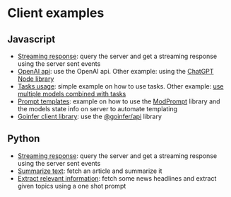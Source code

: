 # Client examples

## Javascript

- [Streaming response](https://github.com/synw/goinfer/blob/main/examples/js/sse/sse.mjs): query the server and
get a streaming response using the server sent events
- [OpenAI api](https://github.com/synw/goinfer/blob/main/examples/js/openai_api/sse.mjs): use the OpenAI api. Other
example: using the [ChatGPT Node library](https://github.com/synw/goinfer/blob/main/examples/js/openai_api/chatgpt_lib.mjs)
- [Tasks usage](https://github.com/synw/goinfer/blob/main/examples/js/tasks/simple_task.ts): simple example on how to use 
tasks. Other example: [use multiple models combined with tasks](https://github.com/synw/goinfer/blob/main/examples/js/tasks/multiple_models.mjs)
- [Prompt templates](https://github.com/synw/goinfer/blob/main/examples/js/template/model_template.js): example on how to
use the [ModPrompt](https://github.com/synw/modprompt) library and the models state info on server to automate templating
- [Goinfer client library](https://github.com/synw/goinfer/blob/main/examples/js/template/goinfer_lib.ts): use the 
[@goinfer/api](https://github.com/synw/goinfer-js) library

## Python

- [Streaming response](https://github.com/synw/goinfer/blob/main/examples/python/sse.py): query the server and
get a streaming response using the server sent events
- [Summarize text](https://github.com/synw/goinfer/blob/main/examples/python/summarize.py): fetch an article and
summarize it
- [Extract relevant information](https://github.com/synw/goinfer/blob/main/examples/python/one_shot.py): fetch some
news headlines and extract given topics using a one shot prompt

